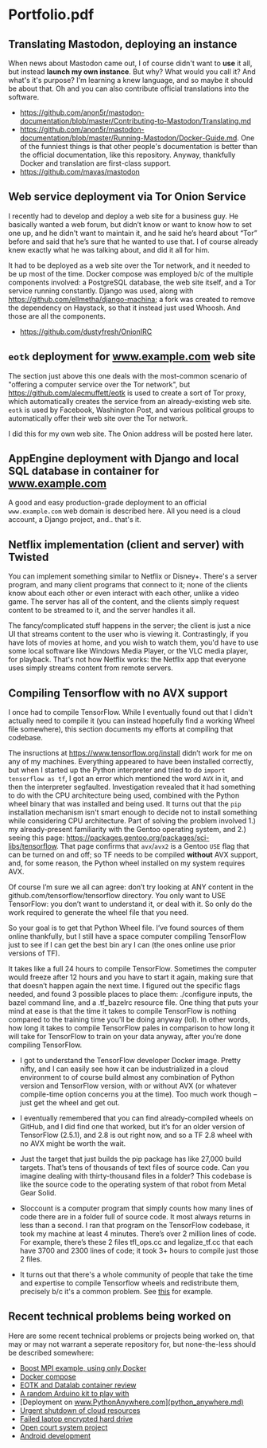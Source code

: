 # Portfolio.pdf

## Translating Mastodon, deploying an instance

When news about Mastodon came out, I of course didn't want to **use** it all, but instead **launch my own instance**.  But why?  What would you call it?  And what's it's purpose?  I'm learning a knew language, and so maybe it should be about that.  Oh and you can also contribute official translations into the software.

- https://github.com/anon5r/mastodon-documentation/blob/master/Contributing-to-Mastodon/Translating.md
- https://github.com/anon5r/mastodon-documentation/blob/master/Running-Mastodon/Docker-Guide.md.  One of the funniest things is that other people's documentation is better than the official documentation, like this repository.  Anyway, thankfully Docker and translation are first-class support.
- https://github.com/mavas/mastodon

## Web service deployment via Tor Onion Service

I recently had to develop and deploy a web site for a business guy.  He basically wanted a web forum, but didn’t know or want to know how to set one up, and he didn't want to maintain it, and he said he’s heard about “Tor” before and said that he’s sure that he wanted to use that.  I of course already knew exactly what he was talking about, and did it all for him.

It had to be deployed as a web site over the Tor network, and it needed to be up most of the time.  Docker compose was employed b/c of the multiple components involved: a PostgreSQL database, the web site itself, and a Tor service running constantly.  Django was used, along with https://github.com/ellmetha/django-machina; a fork was created to remove the dependency on Haystack, so that it instead just used Whoosh.  And those are all the components.

- https://github.com/dustyfresh/OnionIRC

## `eotk` deployment for www.example.com web site

The section just above this one deals with the most-common scenario of "offering a computer service over the Tor network", but https://github.com/alecmuffett/eotk is used to create a sort of Tor proxy, which automatically creates the service from an already-existing web site.  `eotk` is used by Facebook, Washington Post, and various political groups to automatically offer their web site over the Tor network.

I did this for my own web site.  The Onion address will be posted here later.

<!--
## REST API development experience, and deployments

One custom project involves `Django REST Framework` regarding an authentication server.  It's significant in that it's intent is to be totally _unified_, across many other different deployments; namely, www.example.com and a mobile phone application released publicly in the Apple App store.

The 2 core functional components is exactly 2 third-party Django applications: `django-allauth` and `restframework'.  `allauth` performs practically all of the logical work, and `restframework` makes it all accessable with an API.
-->

## AppEngine deployment with Django and local SQL database in container for www.example.com

A good and easy production-grade deployment to an official `www.example.com` web domain is described here.  All you need is a cloud account, a Django project, and.. that's it.

## Netflix implementation (client and server) with Twisted

You can implement something similar to Netflix or Disney+.  There's a server program, and many client programs that connect to it; none of the clients know about each other or even interact with each other, unlike a video game.  The server has all of the content, and the clients simply request content to be streamed to it, and the server handles it all.

The fancy/complicated stuff happens in the server; the client is just a nice UI that streams content to the user who is viewing it.  Contrastingly, if you have lots of movies at home, and you wish to watch them, you'd have to use some local software like Windows Media Player, or the VLC media player, for playback.  That's not how Netflix works: the Netflix app that everyone uses simply streams content from remote servers.

## Compiling Tensorflow with no AVX support

I once had to compile TensorFlow.  While I eventually found out that I didn't actually need to compile it (you can instead hopefully find a working Wheel file somewhere), this section documents my efforts at compiling that codebase.

The insructions at https://www.tensorflow.org/install didn’t work for me on any of my machines.  Everything appeared to have been installed correctly, but when I started up the Python interpreter and tried to do `import tensorflow as tf`, I got an error which mentioned the word `AVX` in it, and then the interpreter segfaulted.  Investigation revealed that it had something to do with the CPU architecture being used, combined with the Python wheel binary that was installed and being used.  It turns out that the `pip` installation mechanism isn't smart enough to decide not to install something while considering CPU architecture.  Part of solving the problem involved 1.) my already-present familiarity with the Gentoo operating system, and 2.) seeing this page: https://packages.gentoo.org/packages/sci-libs/tensorflow.  That page confirms that `avx`/`avx2` is a Gentoo `USE` flag that can be turned on and off; so TF needs to be compiled __without__ AVX support, and, for some reason, the Python wheel installed on my system requires AVX.

Of course I’m sure we all can agree: don’t try looking at ANY content in the
github.com/tensorflow/tensorflow directory. You only want to USE TensorFlow: you don’t want to
understand it, or deal with it. So only do the work required to generate the wheel file that you
need.

So your goal is to get that Python Wheel file. I’ve found sources of them online thankfully, but I
still have a space computer compiling TensorFlow just to see if I can get the best bin ary I can (the
ones online use prior versions of TF).

It takes like a full 24 hours to compile TensorFlow. Sometimes the computer would freeze after 12
hours and you have to start it again, making sure that that doesn’t happen again the next time. I
figured out the specific flags needed, and found 3 possible places to place them: ./configure
inputs, the bazel command line, and a .tf_bazelrc resource file. One thing that puts your mind at
ease is that the time it takes to compile TensorFlow is nothing compared to the training time you’ll
be doing anyway (lol). In other words, how long it takes to compile TensorFlow pales in
comparison to how long it will take for TensorFlow to train on your data anyway, after you’re done
compiling TensorFlow.

- I got to understand the TensorFlow developer Docker image. Pretty nifty, and I can easily
see how it can be industrialized in a cloud environment to of course build almost any
combination of Python version and TensorFlow version, with or without AVX (or whatever
compile-time option concerns you at the time). Too much work though – just get the wheel
and get out.

- I eventually remembered that you can find already-compiled wheels on GitHub, and I did
find one that worked, but it’s for an older version of TensorFlow (2.5.1), and 2.8 is out right
now, and so a TF 2.8 wheel with no AVX might be worth the wait.

- Just the target that just builds the pip package has like 27,000 build targets. That’s tens of
thousands of text files of source code. Can you imagine dealing with thirty-thousand files in
a folder? This codebase is like the source code to the operating system of that robot from
Metal Gear Solid.

- Sloccount is a computer program that simply counts how many lines of code there are in a
folder full of source code. It most always returns in less than a second. I ran that program
on the TensorFlow codebase, it took my machine at least 4 minutes. There’s over 2 million
lines of code. For example, there’s these 2 files tfl_ops.cc and legalize_tf.cc that each have
3700 and 2300 lines of code; it took 3+ hours to compile just those 2 files.

- It turns out that there's a whole community of people that take the time and expertise to compile Tensorflow wheels and redistribute them, precisely b/c it's a common problem.  See [this](https://github.com/davidenunes/tensorflow-wheels) for example.

<!--
## NodeJS experience

Most of my experience using this software is with:
 
- Modification and understanding the `DataLab` project source code, and
- Deployment of a Mastodon instance

Both of these projects make use of Docker and incorporate a running `Node` server as a core component of its operation.  My involvment regarding the DataLab project is its role in performance regarding data processing, and its involvement regarding Mastodon is its role in streaming social media and video content in an efficient manner to many client program processes.
--->

## Recent technical problems being worked on

Here are some recent technical problems or projects being worked on, that may or may not warrant a seperate repository for, but none-the-less should be described somewhere:

- [Boost MPI example, using only Docker](boost_mpi_example.md)
- [Docker compose](DockerCompose.md)
- [EOTK and Datalab container review](eotk_datalab.md)
- [A random Arduino kit to play with](arduino.md)
- [Deployment on www.PythonAnywhere.com](python_anywhere.md)
- [Urgent shutdown of cloud resources](cloud_shutdown.md)
- [Failed laptop encrypted hard drive](failed_hard_drive.md)
- [Open court system project](court_system.md)
- [Android development](android.md)
